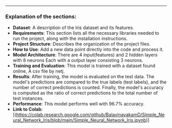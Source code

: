 
---

### Explanation of the sections:

- **Dataset**: A description of the Iris dataset and its features.
- **Requirements**: This section lists all the necessary libraries needed to run the project, along with the installation instructions.
- **Project Structure**: Describes the organization of the project files.
- **How to Use**: Add a new data point directly into the code and process it.
- **Model Architecture**: There are 4 input(features) and 2 hidden layers with 8 neurons Each with a output layer consisting 3 neurons.
- **Training and Evaluation**: This model is trained with a dataset found online, A csv file by netj.
- **Results**: After training, the model is evaluated on the test data. The model's predictions are compared to the true labels (test labels), and the number of        correct predictions is counted. Finally, the model's accuracy is computed as the ratio of correct predictions to the total number of test instances.
- **Performance**: This model performs well with 96.7% accuracy.
- **Link to Colab**: [(https://colab.research.google.com/github/BalavinayakamD/Simple_Neural_Network_Iris/blob/main/Simple_Neural_Network_Iris.ipynb)]
